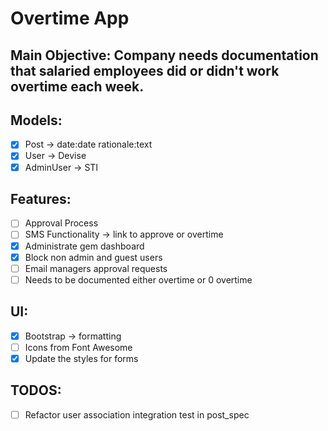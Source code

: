 # Overtime App

## Main Objective: Company needs documentation that salaried employees did or didn't work overtime each week.

## Models:
- [x] Post -> date:date rationale:text
- [x] User -> Devise
- [x] AdminUser -> STI

## Features:
- [ ] Approval Process
- [ ] SMS Functionality -> link to approve or overtime
- [x] Administrate gem dashboard
- [x] Block non admin and guest users
- [ ] Email managers approval requests
- [ ] Needs to be documented either overtime or 0 overtime

## UI:
- [x] Bootstrap -> formatting
- [ ] Icons from Font Awesome
- [x] Update the styles for forms

## TODOS:
- [ ] Refactor user association integration test in post_spec

